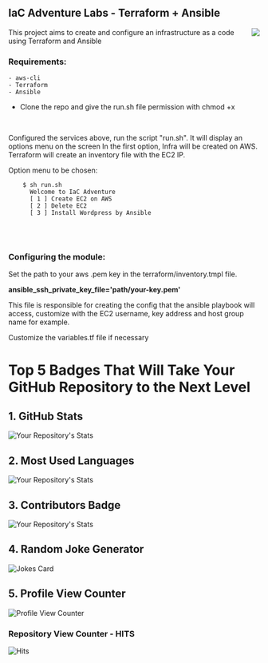 <h2> IaC Adventure Labs - Terraform + Ansible </h2>

<img align="right" src="https://encrypted-tbn0.gstatic.com/images?q=tbn:ANd9GcTVuKgdG06yxqfMQ_dP59ZrzRfMm10HhaYpew&usqp=CAU">

This project aims to create and configure an infrastructure as a code using Terraform and Ansible

<h3>Requirements:</h3>

	- aws-cli
    - Terraform
    - Ansible

- Clone the repo and give the run.sh file permission with chmod +x

<br>

Configured the services above, run the script "run.sh". It will display an options menu on the screen
In the first option, Infra will be created on AWS. Terraform will create an inventory file with the EC2 IP. 

Option menu to be chosen:

        $ sh run.sh 
          Welcome to IaC Adventure
          [ 1 ] Create EC2 on AWS
          [ 2 ] Delete EC2
          [ 3 ] Install Wordpress by Ansible


<br>
<br>
<h3>Configuring the module:</h3>

Set the path to your aws .pem key in the terraform/inventory.tmpl file.

<b>ansible_ssh_private_key_file='path/your-key.pem'</b>

This file is responsible for creating the config that the ansible playbook will access, customize with the EC2 username, key address and host group name for example.

Customize the variables.tf file if necessary

 # Top 5 Badges That Will Take Your GitHub Repository to the Next Level
 ## 1. GitHub Stats
 ![Your Repository's Stats](https://github-readme-stats.vercel.app/api?username=Tanu-N-Prabhu&show_icons=true)
 ## 2. Most Used Languages
 ![Your Repository's Stats](https://github-readme-stats.vercel.app/api/top-langs/?username=Tanu-N-Prabhu&theme=blue-green)
 ## 3. Contributors Badge
 ![Your Repository's Stats](https://contrib.rocks/image?repo=Tanu-N-Prabhu/Python)
 ## 4. Random Joke Generator
 ![Jokes Card](https://readme-jokes.vercel.app/api)
 ## 5. Profile View Counter
 ![Profile View Counter](https://komarev.com/ghpvc/?username=Tanu-N-Prabhu)
 ### Repository View Counter - HITS
 ![Hits](https://hitcounter.pythonanywhere.com/count/tag.svg?url=https://github.com/Tanu-N-Prabhu/Python)
